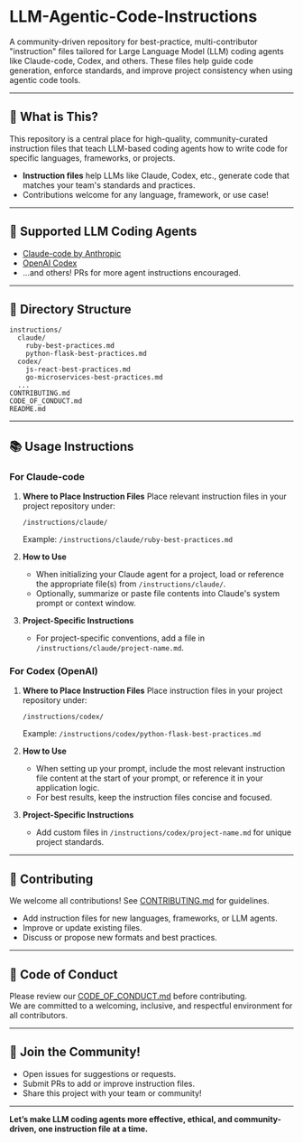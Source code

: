 # LLM-Agentic-Code-Instructions

A community-driven repository for best-practice, multi-contributor "instruction" files tailored for Large Language Model (LLM) coding agents like Claude-code, Codex, and others. These files help guide code generation, enforce standards, and improve project consistency when using agentic code tools.

---

## 🚀 What is This?

This repository is a central place for high-quality, community-curated instruction files that teach LLM-based coding agents how to write code for specific languages, frameworks, or projects.

- **Instruction files** help LLMs like Claude, Codex, etc., generate code that matches your team's standards and practices.
- Contributions welcome for any language, framework, or use case!

---

## 🤖 Supported LLM Coding Agents

- [Claude-code by Anthropic](https://www.anthropic.com/)
- [OpenAI Codex](https://platform.openai.com/docs/guides/code)
- ...and others! PRs for more agent instructions encouraged.

---

## 📁 Directory Structure

```
instructions/
  claude/
    ruby-best-practices.md
    python-flask-best-practices.md
  codex/
    js-react-best-practices.md
    go-microservices-best-practices.md
  ...
CONTRIBUTING.md
CODE_OF_CONDUCT.md
README.md
```

---

## 📚 Usage Instructions

### For Claude-code

1. **Where to Place Instruction Files**
   Place relevant instruction files in your project repository under:
   ```
   /instructions/claude/
   ```
   Example: `/instructions/claude/ruby-best-practices.md`

2. **How to Use**
   - When initializing your Claude agent for a project, load or reference the appropriate file(s) from `/instructions/claude/`.
   - Optionally, summarize or paste file contents into Claude's system prompt or context window.

3. **Project-Specific Instructions**
   - For project-specific conventions, add a file in `/instructions/claude/project-name.md`.

### For Codex (OpenAI)

1. **Where to Place Instruction Files**
   Place instruction files in your project repository under:
   ```
   /instructions/codex/
   ```
   Example: `/instructions/codex/python-flask-best-practices.md`

2. **How to Use**
   - When setting up your prompt, include the most relevant instruction file content at the start of your prompt, or reference it in your application logic.
   - For best results, keep the instruction files concise and focused.

3. **Project-Specific Instructions**
   - Add custom files in `/instructions/codex/project-name.md` for unique project standards.

---

## 🌱 Contributing

We welcome all contributions! See [CONTRIBUTING.md](CONTRIBUTING.md) for guidelines.

- Add instruction files for new languages, frameworks, or LLM agents.
- Improve or update existing files.
- Discuss or propose new formats and best practices.

---

## 🤝 Code of Conduct

Please review our [CODE_OF_CONDUCT.md](CODE_OF_CONDUCT.md) before contributing.  
We are committed to a welcoming, inclusive, and respectful environment for all contributors.

---

## 📢 Join the Community!

- Open issues for suggestions or requests.
- Submit PRs to add or improve instruction files.
- Share this project with your team or community!

---

**Let’s make LLM coding agents more effective, ethical, and community-driven, one instruction file at a time.**